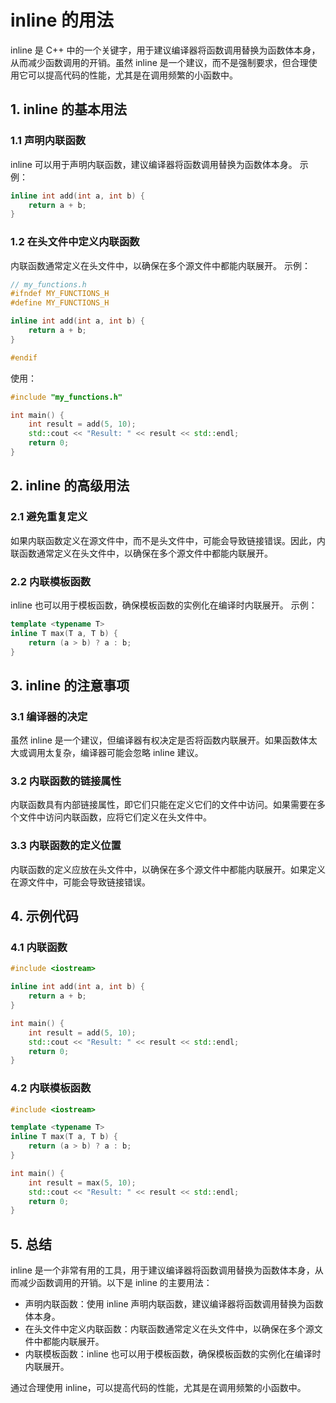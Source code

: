 # inline 的用法

inline 是 C++ 中的一个关键字，用于建议编译器将函数调用替换为函数体本身，从而减少函数调用的开销。虽然 inline 是一个建议，而不是强制要求，但合理使用它可以提高代码的性能，尤其是在调用频繁的小函数中。

## 1. inline 的基本用法

### 1.1 声明内联函数

inline 可以用于声明内联函数，建议编译器将函数调用替换为函数体本身。
示例：

```cpp
inline int add(int a, int b) {
    return a + b;
}
```

### 1.2 在头文件中定义内联函数

内联函数通常定义在头文件中，以确保在多个源文件中都能内联展开。
示例：

```cpp
// my_functions.h
#ifndef MY_FUNCTIONS_H
#define MY_FUNCTIONS_H

inline int add(int a, int b) {
    return a + b;
}

#endif
```

使用：

```cpp
#include "my_functions.h"

int main() {
    int result = add(5, 10);
    std::cout << "Result: " << result << std::endl;
    return 0;
}
```

## 2. inline 的高级用法

### 2.1 避免重复定义

如果内联函数定义在源文件中，而不是头文件中，可能会导致链接错误。因此，内联函数通常定义在头文件中，以确保在多个源文件中都能内联展开。

### 2.2 内联模板函数

inline 也可以用于模板函数，确保模板函数的实例化在编译时内联展开。
示例：

```cpp
template <typename T>
inline T max(T a, T b) {
    return (a > b) ? a : b;
}
```

## 3. inline 的注意事项

### 3.1 编译器的决定

虽然 inline 是一个建议，但编译器有权决定是否将函数内联展开。如果函数体太大或调用太复杂，编译器可能会忽略 inline 建议。

### 3.2 内联函数的链接属性

内联函数具有内部链接属性，即它们只能在定义它们的文件中访问。如果需要在多个文件中访问内联函数，应将它们定义在头文件中。

### 3.3 内联函数的定义位置

内联函数的定义应放在头文件中，以确保在多个源文件中都能内联展开。如果定义在源文件中，可能会导致链接错误。

## 4. 示例代码

### 4.1 内联函数

```cpp
#include <iostream>

inline int add(int a, int b) {
    return a + b;
}

int main() {
    int result = add(5, 10);
    std::cout << "Result: " << result << std::endl;
    return 0;
}
```

### 4.2 内联模板函数

```cpp
#include <iostream>

template <typename T>
inline T max(T a, T b) {
    return (a > b) ? a : b;
}

int main() {
    int result = max(5, 10);
    std::cout << "Result: " << result << std::endl;
    return 0;
}
```

## 5. 总结

inline 是一个非常有用的工具，用于建议编译器将函数调用替换为函数体本身，从而减少函数调用的开销。以下是 inline 的主要用法：

+ 声明内联函数：使用 inline 声明内联函数，建议编译器将函数调用替换为函数体本身。
+ 在头文件中定义内联函数：内联函数通常定义在头文件中，以确保在多个源文件中都能内联展开。
+ 内联模板函数：inline 也可以用于模板函数，确保模板函数的实例化在编译时内联展开。

通过合理使用 inline，可以提高代码的性能，尤其是在调用频繁的小函数中。
